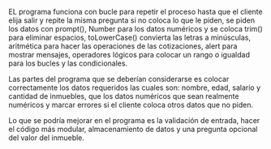 EL programa funciona con bucle para repetir el proceso hasta que el cliente elija salir y repite la misma pregunta si no coloca lo que le piden, se piden los datos con prompt(), Number para los datos numéricos y se coloca trim() para eliminar espacios, toLowerCase() convierta las letras a minúsculas, aritmética para hacer las operaciones de las cotizaciones, alert para mostrar mensajes, operadores lógicos para colocar un rango o igualdad para los bucles y las condicionales. 

Las partes del programa que se deberían considerarse es colocar correctamente los datos requeridos las cuales son: nombre, edad, salario y cantidad de inmuebles, que los datos numéricos que sean realmente numéricos y marcar errores si el cliente coloca otros datos que no piden.

Lo que se podría mejorar en el programa es la validación de entrada, hacer el código más modular, almacenamiento de datos y una pregunta opcional del valor del inmueble.
